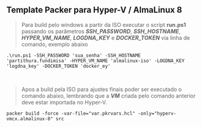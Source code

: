 ## Template Packer para Hyper-V / AlmaLinux 8

> Para build pelo windows a partir da ISO executar o script **run.ps1** passando os parâmetros ***SSH_PASSWORD***, ***SSH_HOSTNAME***, ***HYPER_VM_NAME***, ***LOGDNA_KEY*** e ***DOCKER_TOKEN*** via linha de comando, exemplo abaixo

    .\run.ps1 -SSH_PASSWORD 'sua_senha' -SSH_HOSTNAME 'partithura.fundimisa' -HYPER_VM_NAME 'almalinux-iso' -LOGDNA_KEY 'logdna_key' -DOCKER_TOKEN 'docker_ey'

&nbsp;
> Apos a build pela ISO para ajustes finais poder ser executado o comando abaixo, lembrando que a ***VM*** criada pelo comando anterior deve estar importada no Hyper-V.

    packer build -force -var-file="var.pkrvars.hcl" -only="hyperv-vmcx.almalinux-8" src
&nbsp;
&nbsp;

